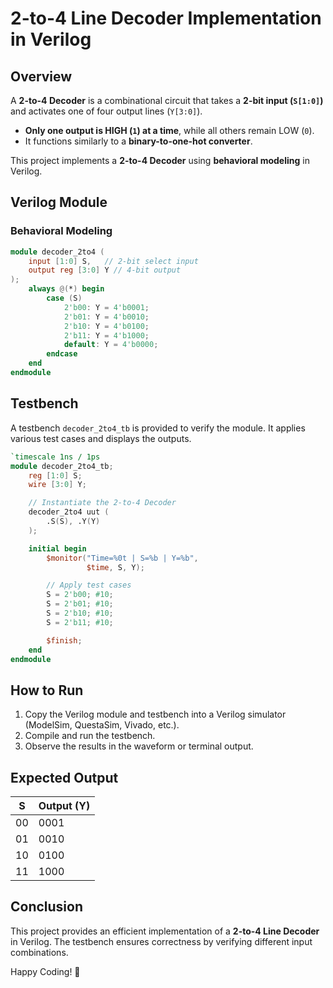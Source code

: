 # 2-to-4 Line Decoder Implementation in Verilog

## Overview
A **2-to-4 Decoder** is a combinational circuit that takes a **2-bit input (`S[1:0]`)** and activates one of four output lines (`Y[3:0]`).
- **Only one output is HIGH (`1`) at a time**, while all others remain LOW (`0`).
- It functions similarly to a **binary-to-one-hot converter**.

This project implements a **2-to-4 Decoder** using **behavioral modeling** in Verilog.

## Verilog Module

### **Behavioral Modeling**
```verilog
module decoder_2to4 (
    input [1:0] S,   // 2-bit select input
    output reg [3:0] Y // 4-bit output
);
    always @(*) begin
        case (S)
            2'b00: Y = 4'b0001;
            2'b01: Y = 4'b0010;
            2'b10: Y = 4'b0100;
            2'b11: Y = 4'b1000;
            default: Y = 4'b0000;
        endcase
    end
endmodule
```

## Testbench
A testbench `decoder_2to4_tb` is provided to verify the module. It applies various test cases and displays the outputs.

```verilog
`timescale 1ns / 1ps
module decoder_2to4_tb;
    reg [1:0] S;
    wire [3:0] Y;

    // Instantiate the 2-to-4 Decoder
    decoder_2to4 uut (
        .S(S), .Y(Y)
    );

    initial begin
        $monitor("Time=%0t | S=%b | Y=%b",
                 $time, S, Y);

        // Apply test cases
        S = 2'b00; #10;
        S = 2'b01; #10;
        S = 2'b10; #10;
        S = 2'b11; #10;

        $finish;
    end
endmodule
```

## How to Run
1. Copy the Verilog module and testbench into a Verilog simulator (ModelSim, QuestaSim, Vivado, etc.).
2. Compile and run the testbench.
3. Observe the results in the waveform or terminal output.

## Expected Output

| S   | Output (Y)  |
|-----|------------|
| 00  | 0001       |
| 01  | 0010       |
| 10  | 0100       |
| 11  | 1000       |

## Conclusion
This project provides an efficient implementation of a **2-to-4 Line Decoder** in Verilog. The testbench ensures correctness by verifying different input combinations.

Happy Coding! 🚀


